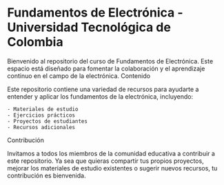 
 # Fundamentos de Electrónica - Universidad Tecnológica de Colombia

Bienvenido al repositorio del curso de Fundamentos de Electrónica. Este espacio está diseñado para fomentar la colaboración y el aprendizaje continuo en el campo de la electrónica.
Contenido

Este repositorio contiene una variedad de recursos para ayudarte a entender y aplicar los fundamentos de la electrónica, incluyendo:

    - Materiales de estudio
    - Ejercicios prácticos
    - Proyectos de estudiantes
    - Recursos adicionales

Contribución

Invitamos a todos los miembros de la comunidad educativa a contribuir a este repositorio. Ya sea que quieras compartir tus propios proyectos, mejorar los materiales de estudio existentes o sugerir nuevos recursos, tu contribución es bienvenida.
